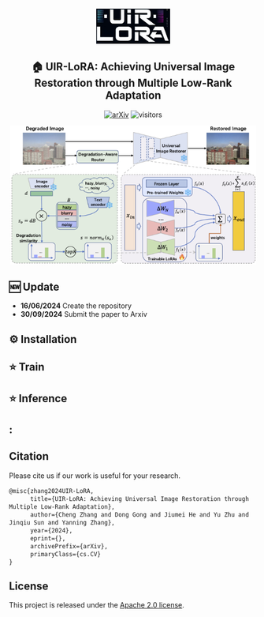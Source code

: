 <div align="center">
  <p align="center">
    <img src="assets/logo.jpeg" width="150">
</p>
<h2> 🏠 UIR-LoRA: Achieving Universal Image Restoration through Multiple Low-Rank Adaptation</h2>
  
[![arXiv](https://img.shields.io/badge/arXiv-<INDEX>-<COLOR>.svg)](https://arxiv.org/pdf/2409.20197<INDEX>) 
![visitors](https://visitor-badge.laobi.icu/badge?page_id=Justones.UIR-LoRA)


<p align="center">
    <img src="assets/method.png" width="500">
</p>
</div>
<div>

## :new: Update

- **16/06/2024** Create the repository
- **30/09/2024** Submit the paper to Arxiv

## :gear: Installation

## :star: Train

## :star: Inference

## :

## Citation

Please cite us if our work is useful for your research.

```
@misc{zhang2024UIR-LoRA,
      title={UIR-LoRA: Achieving Universal Image Restoration through Multiple Low-Rank Adaptation}, 
      author={Cheng Zhang and Dong Gong and Jiumei He and Yu Zhu and Jinqiu Sun and Yanning Zhang},
      year={2024},
      eprint={},
      archivePrefix={arXiv},
      primaryClass={cs.CV}
}
```

## License

This project is released under the [Apache 2.0 license](LICENSE).

</div>
